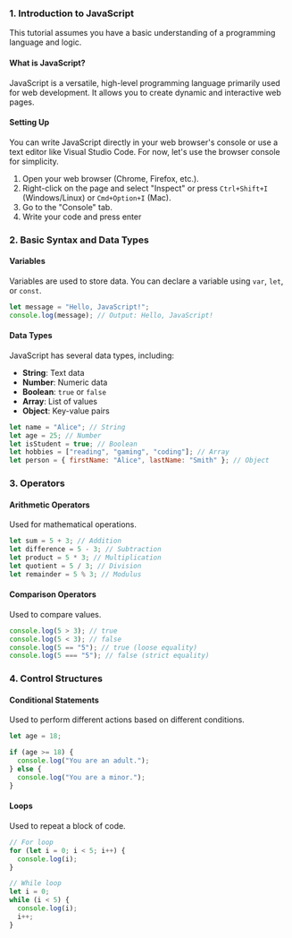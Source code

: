 ### 1. **Introduction to JavaScript**
This tutorial assumes you have a basic understanding of a programming language and logic. 

#### What is JavaScript?
JavaScript is a versatile, high-level programming language primarily used for web development. It allows you to create dynamic and interactive web pages.

#### Setting Up
You can write JavaScript directly in your web browser's console or use a text editor like Visual Studio Code. For now, let's use the browser console for simplicity.

1. Open your web browser (Chrome, Firefox, etc.).
2. Right-click on the page and select "Inspect" or press `Ctrl+Shift+I` (Windows/Linux) or `Cmd+Option+I` (Mac).
3. Go to the "Console" tab.
4. Write your code and press enter

### 2. **Basic Syntax and Data Types**

#### Variables
Variables are used to store data. You can declare a variable using `var`, `let`, or `const`.

```javascript
let message = "Hello, JavaScript!";
console.log(message); // Output: Hello, JavaScript!
```

#### Data Types
JavaScript has several data types, including:

- **String**: Text data
- **Number**: Numeric data
- **Boolean**: `true` or `false`
- **Array**: List of values
- **Object**: Key-value pairs

```javascript
let name = "Alice"; // String
let age = 25; // Number
let isStudent = true; // Boolean
let hobbies = ["reading", "gaming", "coding"]; // Array
let person = { firstName: "Alice", lastName: "Smith" }; // Object
```

### 3. **Operators**

#### Arithmetic Operators
Used for mathematical operations.

```javascript
let sum = 5 + 3; // Addition
let difference = 5 - 3; // Subtraction
let product = 5 * 3; // Multiplication
let quotient = 5 / 3; // Division
let remainder = 5 % 3; // Modulus
```

#### Comparison Operators
Used to compare values.

```javascript
console.log(5 > 3); // true
console.log(5 < 3); // false
console.log(5 == "5"); // true (loose equality)
console.log(5 === "5"); // false (strict equality)
```

### 4. **Control Structures**

#### Conditional Statements
Used to perform different actions based on different conditions.

```javascript
let age = 18;

if (age >= 18) {
  console.log("You are an adult.");
} else {
  console.log("You are a minor.");
}
```

#### Loops
Used to repeat a block of code.

```javascript
// For loop
for (let i = 0; i < 5; i++) {
  console.log(i);
}

// While loop
let i = 0;
while (i < 5) {
  console.log(i);
  i++;
}
```
